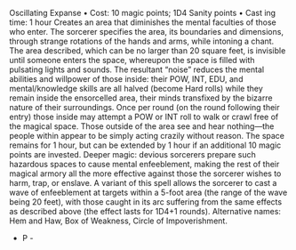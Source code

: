 Oscillating Expanse
• Cost:  10 magic points; 1D4 Sanity points
•
 Cast
ing time: 1 hour
Creates an area that diminishes the mental faculties 
of those who enter. The sorcerer specifies the area, its boundaries and dimensions, through strange rotations 
of the hands and arms, while intoning a chant. The area 
described, which can be no larger than 20 square feet, 
is invisible until someone enters the space, whereupon 
the space is filled with pulsating lights and sounds. The resultant “noise” reduces the mental abilities and 
willpower of those inside: their POW, INT, EDU, and 
mental/knowledge skills are all halved (become Hard rolls) 
while they remain inside the ensorcelled area, their minds 
transfixed by the bizarre nature of their surroundings. Once 
per round (on the round following their entry) those inside 
may attempt a POW or INT roll to walk or crawl free of the magical space.
Those outside of the area see and hear nothing—the 
people within appear to be simply acting crazily without 
reason. The space remains for 1 hour, but can be extended 
by 1 hour if an additional 10 magic points are invested.
Deeper magic: devious sorcerers prepare such hazardous 
spaces to cause mental enfeeblement, making the rest of 
their magical armory all the more effective against those 
the sorcerer wishes to harm, trap, or enslave. A variant of 
this spell allows the sorcerer to cast a wave of enfeeblement 
at targets within a 5-foot area (the range of the wave 
being 20 feet), with those caught in its arc suffering from 
the same effects as described above (the effect lasts for 
1D4+1 rounds).
Alternative names: Hem and Haw, Box of Weakness, Circle 
of Impoverishment.
 
- P -
